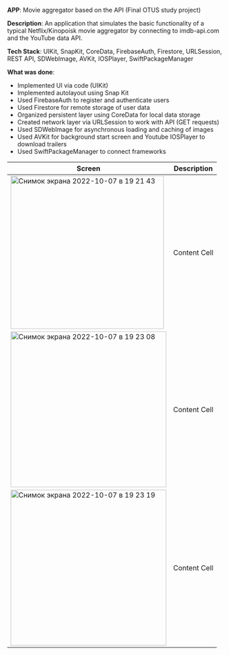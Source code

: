 **APP**: Movie aggregator based on the API (Final OTUS study project)

**Description**: An application that simulates the basic functionality of a typical Netflix/Kinopoisk movie aggregator by connecting to imdb-api.com and the YouTube data API.

**Tech Stack**: UIKit, SnapKit, CoreData, FirebaseAuth, Firestore, URLSession, REST API, SDWebImage, AVKit, IOSPlayer, SwiftPackageManager

**What was done**:

- Implemented UI via code (UIKit)
- Implemented autolayout using Snap Kit
- Used FirebaseAuth to register and authenticate users
- Used Firestore for remote storage of user data
- Organized persistent layer using CoreData for local data storage
- Created network layer via URLSession to work with API (GET requests)
- Used SDWebImage for asynchronous loading and caching of images
- Used AVKit for background start screen and Youtube IOSPlayer to download trailers
- Used SwiftPackageManager to connect frameworks


| Screen  | Description |
| ------------- | ------------- |
| <img width="355" alt="Снимок экрана 2022-10-07 в 19 21 43" src="https://user-images.githubusercontent.com/100786077/194601547-dd936503-3f14-4b53-aba7-8ccd83b04043.png">  | Content Cell  |
| <img width="361" alt="Снимок экрана 2022-10-07 в 19 23 08" src="https://user-images.githubusercontent.com/100786077/194601568-9cbceb01-3f50-40fb-98b2-444668a6e8bb.png">  | Content Cell  |
| <img width="361" alt="Снимок экрана 2022-10-07 в 19 23 19" src="https://user-images.githubusercontent.com/100786077/194601574-d62ba66b-dd75-4863-bb2f-810a76cb5770.png">  | Content Cell  |
